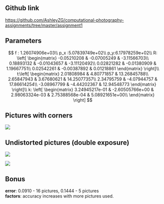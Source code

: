 ## Github link

https://github.com/AshleyZG/computational-photography-assignments/tree/master/assignment1

## Parameters

$$
f : 1.26074906e+03\\
p_x :5.07839749e+02\\
p_y:6.17978259e+02\\
R:
\left[
\begin{matrix}
-0.05210208 & -0.07005249 & -3.11566703\\
0.18893132 & -0.01043657 & -3.11120492\\
0.02821282 & -0.01380909 & 1.19667751\\
0.02542261 & -0.00387892 & 0.01218861
\end{matrix}
\right]\\
t:\left[
\begin{matrix}
2.01808984 & 4.80771857 & 13.26845788\\
2.65847943 & 3.67680621 & 14.25077357\\
2.34795759 & -4.07944757 & 17.86614254\\
-3.08967799 & -4.44202367 & 12.94548773
\end{matrix}
\right]\\
k: \left[
\begin{matrix}
 3.24945217e-01 & -2.60505766e+00 &  2.98063324e-03 & 2.75388568e-04 & 5.08921651e+00\\
\end{matrix}
\right]
$$

## Pictures with corners

![](https://ws4.sinaimg.cn/large/006tKfTcly1g1643p95qmj30qo0zk11z.jpg)

## Undistorted pictures (double exposure)

![](https://ws2.sinaimg.cn/large/006tKfTcly1g16447ssqyj30u0140npe.jpg)

![](https://ws2.sinaimg.cn/large/006tKfTcly1g1644ayxv9j30u0140u0y.jpg)

## Bonus

**error**: 0.0910 - 16 pictures, 0.1444 - 5 pictures  
**factors**: accuracy increases with more pictures used.

